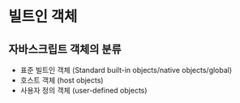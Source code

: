 # 빌트인 객체

## 자바스크립트 객체의 분류

- 표준 빌트인 객체 (Standard built-in objects/native objects/global)
- 호스트 객체 (host objects)
- 사용자 정의 객체 (user-defined objects)

